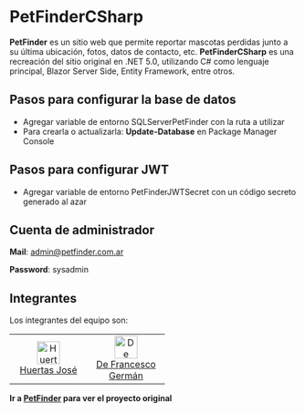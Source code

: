 # PetFinderCSharp
**PetFinder** es un sitio web que permite reportar mascotas perdidas junto a su última ubicación, fotos, datos de contacto, etc.
**PetFinderCSharp** es una recreación del sitio original en .NET 5.0, utilizando C# como lenguaje principal, Blazor Server Side, Entity Framework, entre otros.

## Pasos para configurar la base de datos
- Agregar variable de entorno SQLServerPetFinder con la ruta a utilizar
- Para crearla o actualizarla: **Update-Database** en Package Manager Console

## Pasos para configurar JWT
- Agregar variable de entorno PetFinderJWTSecret con un código secreto generado al azar

## Cuenta de administrador
**Mail**: admin@petfinder.com.ar

**Password**: sysadmin

## Integrantes
Los integrantes del equipo son:
<table>
	<tr>
		<td align="center" width="120">
			<a src="https://github.com/JHuertasDev"><img src="https://avatars3.githubusercontent.com/u/47471125?s=460&u=cc5d454568a2e5267141935335edde9537722509&v=4" alt="Huertas José" width="40" height="40" /></a><br/><a href="https://github.com/JHuertasDev">Huertas José</a>
		</td>
		<td align="center" width="120">
			<a src="https://github.com/Germandf"><img src="https://avatars0.githubusercontent.com/u/69018178?s=460&u=a3d62d0ff3fe9c5934b51e5133753ace8be78a9c&v=4" alt="De Francesco Germán" width="40" height="40" /></a><br/><a href="https://github.com/Germandf">De Francesco Germán</a>
		</td>
	</tr>
</table>

**Ir a [PetFinder](https://github.com/Germandf/PetFinder) para ver el proyecto original**